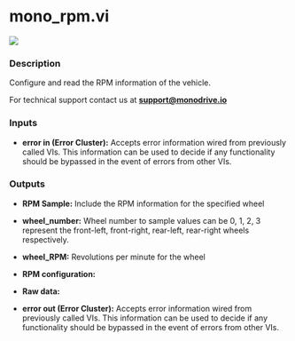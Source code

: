 # mono_rpm.vi

<p class="img_container">
<img class="lg_img" src="../mono_rpm.png"/>
</p>

### Description

Configure and read the RPM information of the vehicle.

For technical support contact us at <b>support@monodrive.io</b> 

### Inputs

- **error in (Error Cluster):** Accepts error information wired from previously called VIs. This information can be used to decide if any functionality should be bypassed in the event of errors from other VIs. 

### Outputs

- **RPM Sample:**  Include the RPM information for the specified wheel 
 

- **wheel_number:**  Wheel number to sample values can be 0, 1, 2, 3 represent
the front-left, front-right, rear-left, rear-right wheels
respectively.
 

- **wheel_RPM:**  Revolutions per minute for the wheel
 

- **RPM configuration:**   

- **Raw data:**   

- **error out (Error Cluster):** Accepts error information wired from previously called VIs. This information can be used to decide if any functionality should be bypassed in the event of errors from other VIs. 

<p>&nbsp;</p>
